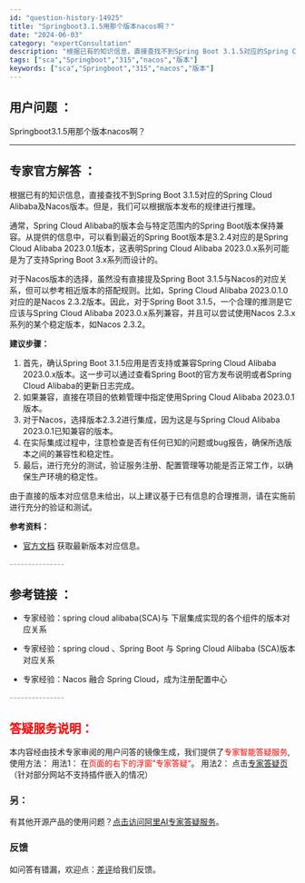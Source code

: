 ```yaml
---
id: "question-history-14925"
title: "Springboot3.1.5用那个版本nacos啊？"
date: "2024-06-03"
category: "expertConsultation"
description: "根据已有的知识信息，直接查找不到Spring Boot 3.1.5对应的Spring Cloud Alibaba及Nacos版本。但是，我们可以根据版本发布的规律进行推理。通常，Spring Cloud Alibaba的版本会与特定范围内的Spring Boot版本保持兼容。从提供的信息中，可以看到"
tags: ["sca","Springboot","315","nacos","版本"]
keywords: ["sca","Springboot","315","nacos","版本"]
---
```


## 用户问题 ： 
 Springboot3.1.5用那个版本nacos啊？  

---------------
## 专家官方解答 ：

根据已有的知识信息，直接查找不到Spring Boot 3.1.5对应的Spring Cloud Alibaba及Nacos版本。但是，我们可以根据版本发布的规律进行推理。

通常，Spring Cloud Alibaba的版本会与特定范围内的Spring Boot版本保持兼容。从提供的信息中，可以看到最近的Spring Boot版本是3.2.4对应的是Spring Cloud Alibaba 2023.0.1版本，这表明Spring Cloud Alibaba 2023.0.x系列可能是为了支持Spring Boot 3.x系列而设计的。

对于Nacos版本的选择，虽然没有直接提及Spring Boot 3.1.5与Nacos的对应关系，但可以参考相近版本的搭配规则。比如，Spring Cloud Alibaba 2023.0.1.0对应的是Nacos 2.3.2版本。因此，对于Spring Boot 3.1.5，一个合理的推测是它应该与Spring Cloud Alibaba 2023.0.x系列兼容，并且可以尝试使用Nacos 2.3.x系列的某个稳定版本，如Nacos 2.3.2。

**建议步骤：**
1. 首先，确认Spring Boot 3.1.5应用是否支持或兼容Spring Cloud Alibaba 2023.0.x版本。这一步可以通过查看Spring Boot的官方发布说明或者Spring Cloud Alibaba的更新日志完成。
2. 如果兼容，直接在项目的依赖管理中指定使用Spring Cloud Alibaba 2023.0.1版本。
3. 对于Nacos，选择版本2.3.2进行集成，因为这是与Spring Cloud Alibaba 2023.0.1已知兼容的版本。
4. 在实际集成过程中，注意检查是否有任何已知的问题或bug报告，确保所选版本之间的兼容性和稳定性。
5. 最后，进行充分的测试，验证服务注册、配置管理等功能是否正常工作，以确保生产环境的稳定性。

由于直接的版本对应信息未给出，以上建议基于已有信息的合理推测，请在实施前进行充分的验证和测试。

**参考资料：**
- [官方文档](https://sca.aliyun.com/docs/2023/overview/version-explain/) 获取最新版本对应信息。


<font color="#949494">---------------</font> 


## 参考链接 ：

* 专家经验：spring cloud alibaba(SCA)与 下层集成实现的各个组件的版本对应关系 
 
 * 专家经验：spring cloud 、Spring Boot 与 Spring Cloud Alibaba (SCA)版本对应关系 
 
 * 专家经验：Nacos 融合 Spring Cloud，成为注册配置中心 


 <font color="#949494">---------------</font> 
 


## <font color="#FF0000">答疑服务说明：</font> 

本内容经由技术专家审阅的用户问答的镜像生成，我们提供了<font color="#FF0000">专家智能答疑服务</font>,使用方法：
用法1： 在<font color="#FF0000">页面的右下的浮窗”专家答疑“</font>。
用法2： 点击[专家答疑页](https://answer.opensource.alibaba.com/docs/intro)（针对部分网站不支持插件嵌入的情况）
### 另：


有其他开源产品的使用问题？[点击访问阿里AI专家答疑服务](https://answer.opensource.alibaba.com/docs/intro)。
### 反馈
如问答有错漏，欢迎点：[差评](https://ai.nacos.io/user/feedbackByEnhancerGradePOJOID?enhancerGradePOJOId=14926)给我们反馈。
